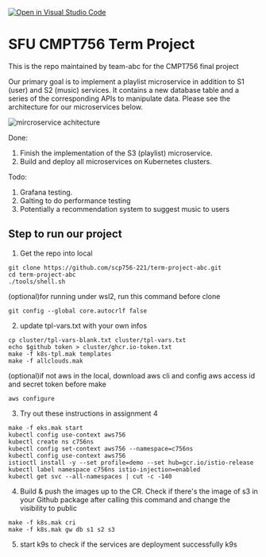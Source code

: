 [![Open in Visual Studio Code](https://classroom.github.com/assets/open-in-vscode-f059dc9a6f8d3a56e377f745f24479a46679e63a5d9fe6f495e02850cd0d8118.svg)](https://classroom.github.com/online_ide?assignment_repo_id=7281378&assignment_repo_type=AssignmentRepo)

# SFU CMPT756 Term Project 
This is the repo maintained by team-abc for the CMPT756 final project

Our primary goal is to implement a playlist microservice in addition to S1 (user) and S2 (music) services. It contains a new database table and a series of the corresponding APIs to manipulate data. Please see the architecture for our microservices below. 

![mircroservice achitecture](https://user-images.githubusercontent.com/39822436/162517769-de65a5f9-69a9-4877-9df6-c12a9323fa6a.png)

Done: 

1. Finish the implementation of the S3 (playlist) microservice.
2. Build and deploy all microservices on Kubernetes clusters. 

Todo: 

1. Grafana testing. 
2. Galting to do performance testing 
3. Potentially a recommendation system to suggest music to users 

## Step to run our project 

1. Get the repo into local
```
git clone https://github.com/scp756-221/term-project-abc.git
cd term-project-abc
./tools/shell.sh
```
(optional)for running under wsl2, run this command before clone 
```
git config --global core.autocrlf false
``` 

2. update tpl-vars.txt with your own infos
```
cp cluster/tpl-vars-blank.txt cluster/tpl-vars.txt 
echo $github token > cluster/ghcr.io-token.txt
make -f k8s-tpl.mak templates
make -f allclouds.mak
```
(optional)if not aws in the local, download aws cli and config aws access id and secret token before make 
```
aws configure
``` 

3. Try out these instructions in assignment 4
```
make -f eks.mak start
kubectl config use-context aws756
kubectl create ns c756ns
kubectl config set-context aws756 --namespace=c756ns
kubectl config use-context aws756
istioctl install -y --set profile=demo --set hub=gcr.io/istio-release
kubectl label namespace c756ns istio-injection=enabled
kubectl get svc --all-namespaces | cut -c -140
```

4. Build & push the images up to the CR. Check if there's the image of s3 in your Github package after calling this command and change the visibility to public
```
make -f k8s.mak cri
make -f k8s.mak gw db s1 s2 s3
```

5. start k9s to check if the services are deployment successfully k9s


